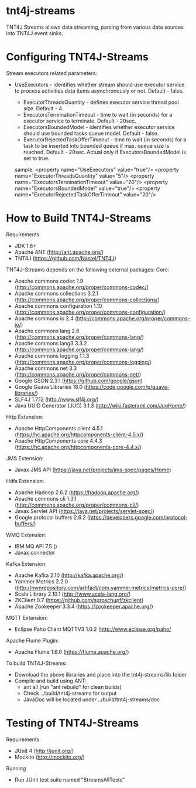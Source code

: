 # tnt4j-streams
TNT4J Streams allows data streaming, parsing from various data sources into TNT4J event sinks.

Configuring TNT4J-Streams
======================================

Stream executors related parameters:

 * UseExecutors - identifies whether stream should use executor service to process activities data items asynchronously or not. Default - false.
    * ExecutorThreadsQuantity - defines executor service thread pool size. Default - 4
    * ExecutorsTerminationTimeout - time to wait (in seconds) for a executor service to terminate. Default - 20sec.
    * ExecutorsBoundedModel - identifies whether executor service should use bounded tasks queue model. Default - false.
    *   ExecutorRejectedTaskOfferTimeout - time to wait (in seconds) for a task to be inserted into bounded queue if max. queue size is reached. Default - 20sec.
                                           Actual only if ExecutorsBoundedModel is set to true.

    sample:
        &lt;property name="UseExecutors" value="true"/&gt;
        &lt;property name="ExecutorThreadsQuantity" value="5"/&gt;
        &lt;property name="ExecutorsTerminationTimeout" value="20"/&gt;
        &lt;property name="ExecutorsBoundedModel" value="true"/&gt;
        &lt;property name="ExecutorRejectedTaskOfferTimeout" value="20"/&gt;

How to Build TNT4J-Streams
=========================================

Requirements
* JDK 1.6+
* Apache ANT (http://ant.apache.org/)
* TNT4J (https://github.com/Nastel/TNT4J)

TNT4J-Streams depends on the following external packages:
Core:
* Apache commons codec 1.9 (http://commons.apache.org/proper/commons-codec/)
* Apache commons collections 3.2.1 (http://commons.apache.org/proper/commons-collections/)
* Apache commons configuration 1.10 (http://commons.apache.org/proper/commons-configuration/)
* Apache commons io 2.4 (http://commons.apache.org/proper/commons-io/)
* Apache commons lang 2.6 (http://commons.apache.org/proper/commons-lang/)
* Apache commons lang3 3.3.2 (http://commons.apache.org/proper/commons-lang/)
* Apache commons logging 1.1.3 (http://commons.apache.org/proper/commons-logging/)
* Apache commons net 3.3 (http://commons.apache.org/proper/commons-net/)
* Google GSON 2.3.1 (https://github.com/google/gson)
* Google Guava Libraries 18.0 (https://code.google.com/p/guava-libraries/)
* SLF4J 1.7.12 (http://www.slf4j.org/)
* Java UUID Generator (JUG) 3.1.3 (http://wiki.fasterxml.com/JugHome/)

Http Extension:
* Apache HttpComponents client 4.5.1 (https://hc.apache.org/httpcomponents-client-4.5.x/)
* Apache HttpComponents core 4.4.3 (https://hc.apache.org/httpcomponents-core-4.4.x/)

JMS Extension:
* Javax JMS API (https://java.net/projects/jms-spec/pages/Home)

Hdfs Extension:
* Apache Hadoop 2.6.2 (https://hadoop.apache.org/)
* Apache commons cli 1.3.1 (http://commons.apache.org/proper/commons-cli/)
* Javax Servlet API (https://java.net/projects/servlet-spec/)
* Google protocol buffers 2.6.2 (https://developers.google.com/protocol-buffers/)

WMQ Extension:
* IBM MQ API 7.5 ()
* Javax connector

Kafka Extension:
* Apache Kafka 2.10 (http://kafka.apache.org/)
* Yammer Metrics 2.2.0 (http://mvnrepository.com/artifact/com.yammer.metrics/metrics-core/)
* Scala Library 2.10.1 (http://www.scala-lang.org/)
* ZKClient 0.7 (https://github.com/sgroschupf/zkclient)
* Apache Zookeeper 3.3.4 (https://zookeeper.apache.org/)

MQTT Extension:
* Eclipse Paho Client MQTTV3 1.0.2 (http://www.eclipse.org/paho/

Apache Flume Plugin:
* Apache Flume 1.6.0 (https://flume.apache.org/)

To build TNT4J-Streams:
* Download the above libraries and place into the tnt4j-streams/lib folder
* Compile and build using ANT:
	* ant all (run "ant rebuild" for clean builds)
	* Check ../build/tnt4j-streams for output
	* JavaDoc will be located under ../build/tnt4j-streams/doc

Testing of TNT4J-Streams
=========================================

Requirements
* JUnit 4 (http://junit.org/)
* Mockito (http://mockito.org/)

Running
* Run JUnit test suite named "StreamsAllTests"
